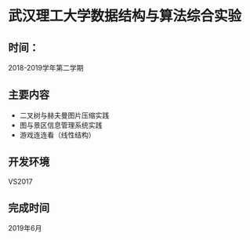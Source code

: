 # 武汉理工大学数据结构与算法综合实验

## 时间：

2018-2019学年第二学期

## 主要内容
* 二叉树与赫夫曼图片压缩实践
* 图与景区信息管理系统实践
* 游戏连连看（线性结构）

## 开发环境

VS2017

## 完成时间

2019年6月